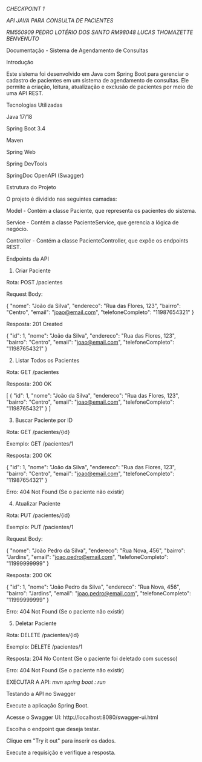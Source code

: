
*CHECKPOINT 1*

*API JAVA PARA CONSULTA DE PACIENTES*

*RM550909 PEDRO LOTÉRIO DOS SANTO*
*RM98048 LUCAS THOMAZETTE BENVENUTO*



Documentação - Sistema de Agendamento de Consultas

Introdução

Este sistema foi desenvolvido em Java com Spring Boot para gerenciar o cadastro de pacientes em um sistema de agendamento de consultas. Ele permite a criação, leitura, atualização e exclusão de pacientes por meio de uma API REST.

Tecnologias Utilizadas

Java 17/18

Spring Boot 3.4

Maven

Spring Web

Spring DevTools

SpringDoc OpenAPI (Swagger)

Estrutura do Projeto

O projeto é dividido nas seguintes camadas:

Model - Contém a classe Paciente, que representa os pacientes do sistema.

Service - Contém a classe PacienteService, que gerencia a lógica de negócio.

Controller - Contém a classe PacienteController, que expõe os endpoints REST.

Endpoints da API

1. Criar Paciente

Rota: POST /pacientes

Request Body:

{
    "nome": "João da Silva",
    "endereco": "Rua das Flores, 123",
    "bairro": "Centro",
    "email": "joao@email.com",
    "telefoneCompleto": "11987654321"
}

Resposta: 201 Created

{
    "id": 1,
    "nome": "João da Silva",
    "endereco": "Rua das Flores, 123",
    "bairro": "Centro",
    "email": "joao@email.com",
    "telefoneCompleto": "11987654321"
}

2. Listar Todos os Pacientes

Rota: GET /pacientes

Resposta: 200 OK

[
    {
        "id": 1,
        "nome": "João da Silva",
        "endereco": "Rua das Flores, 123",
        "bairro": "Centro",
        "email": "joao@email.com",
        "telefoneCompleto": "11987654321"
    }
]

3. Buscar Paciente por ID

Rota: GET /pacientes/{id}

Exemplo: GET /pacientes/1

Resposta: 200 OK

{
    "id": 1,
    "nome": "João da Silva",
    "endereco": "Rua das Flores, 123",
    "bairro": "Centro",
    "email": "joao@email.com",
    "telefoneCompleto": "11987654321"
}

Erro: 404 Not Found (Se o paciente não existir)

4. Atualizar Paciente

Rota: PUT /pacientes/{id}

Exemplo: PUT /pacientes/1

Request Body:

{
    "nome": "João Pedro da Silva",
    "endereco": "Rua Nova, 456",
    "bairro": "Jardins",
    "email": "joao.pedro@email.com",
    "telefoneCompleto": "11999999999"
}

Resposta: 200 OK

{
    "id": 1,
    "nome": "João Pedro da Silva",
    "endereco": "Rua Nova, 456",
    "bairro": "Jardins",
    "email": "joao.pedro@email.com",
    "telefoneCompleto": "11999999999"
}

Erro: 404 Not Found (Se o paciente não existir)

5. Deletar Paciente

Rota: DELETE /pacientes/{id}

Exemplo: DELETE /pacientes/1

Resposta: 204 No Content (Se o paciente foi deletado com sucesso)

Erro: 404 Not Found (Se o paciente não existir)

EXECUTAR A API: *mvn spring boot : run*

Testando a API no Swagger

Execute a aplicação Spring Boot.

Acesse o Swagger UI: http://localhost:8080/swagger-ui.html

Escolha o endpoint que deseja testar.

Clique em "Try it out" para inserir os dados.

Execute a requisição e verifique a resposta.

